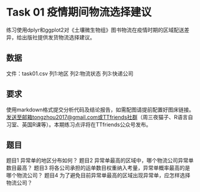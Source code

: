 # Task 01 疫情期间物流选择建议
练习使用dplyr和ggplot2对《土壤微生物组》图书物流在疫情时期的区域配送差异，给出版社提供发货物流选择建议。
## 数据
文件：task01.csv
列1:地区
列2:物流状态
列3:快递公司
## 要求
使用markdown格式提交分析代码及结论报告，如需配图请提前配置好图床链接。发送至邮箱tongzhou2017@gmail.com或TTfriends社群（周三夜猫子、R语言自习室、英国R课等）。本期练习点评将在TTfriends公众号发布。
## 题目
题目1 异常单的地区分布如何？
题目2 异常单最高的区域中，哪个物流公司异常单数目最高？
题目3 将各公司承担的运单数目权重纳入考量，异常单概率最高的是哪个物流公司？
题目4 为了避免目前异常单最高的区域出现异常单，应怎样选择物流公司？
